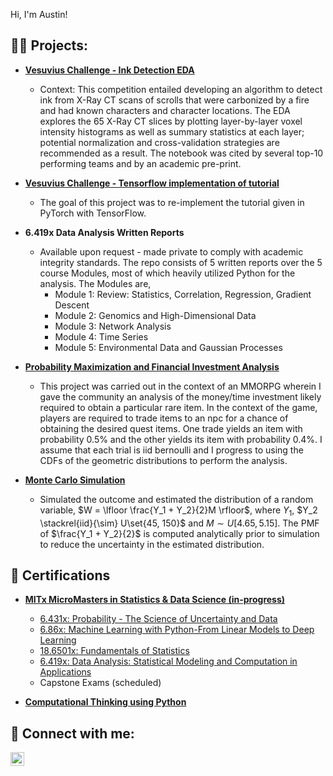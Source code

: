 Hi, I'm Austin! </h1>

<h2>👨‍💻 Projects:</h2>

- <b>[Vesuvius Challenge - Ink Detection EDA](https://www.kaggle.com/code/ajland/eda-a-slice-by-slice-analysis)</b>
  - Context: This competition entailed developing an algorithm to detect ink from X-Ray CT scans of scrolls that were carbonized by a fire and had known characters and character locations. The EDA explores the 65 X-Ray CT slices by plotting layer-by-layer voxel intensity histograms as well as summary statistics at each layer; potential normalization and cross-validation strategies are recommended as a result. The notebook was cited by several top-10 performing teams and by an academic pre-print.
- <b>[Vesuvius Challenge - Tensorflow implementation of tutorial](https://www.kaggle.com/code/ajland/tensorflow-implementation-of-tutorial)</b>
  - The goal of this project was to re-implement the tutorial given in PyTorch with TensorFlow.
- <b>6.419x Data Analysis Written Reports</b>
  - Available upon request - made private to comply with academic integrity standards. The repo consists of 5 written reports over the 5 course Modules, most of which heavily utilized Python for the analysis. The Modules are,
    - Module 1: Review: Statistics, Correlation, Regression, Gradient Descent
    - Module 2: Genomics and High-Dimensional Data
    - Module 3: Network Analysis
    - Module 4: Time Series
    - Module 5: Environmental Data and Gaussian Processes
- <b>[Probability Maximization and Financial Investment Analysis](https://colab.research.google.com/drive/1UvaRfXLXauDnjb3lnqos07DutVo9rI2X#scrollTo=_LKyKw83FOpA)</b>
  - This project was carried out in the context of an MMORPG wherein I gave the community an analysis of the money/time investment likely required to obtain a particular rare item. In the context of the game, players are required to trade items to an npc for a chance of obtaining the desired quest items. One trade yields an item with probability 0.5% and the other yields its item with probability 0.4%. I assume that each trial is iid bernoulli and I progress to using the CDFs of the geometric distributions to perform the analysis.

- <b>[Monte Carlo Simulation](https://colab.research.google.com/drive/1sLtN9e9t7z3k-ZuJJLcUr7lqT1RVcO8V?authuser=1#scrollTo=pXDS5Xa4MuHk)</b>
  - Simulated the outcome and estimated the distribution of a random variable, $W = \lfloor \frac{Y_1 + Y_2}{2}M \rfloor$, where $Y_1$, $Y_2 \stackrel{iid}{\sim} U\set{45, 150}$ and $M \sim U[4.65, 5.15]$. The PMF of $\frac{Y_1 + Y_2}{2}$ is computed analytically prior to simulation to reduce the uncertainty in the estimated distribution.

<h2>📄 Certifications</h2>

- <b>[MITx MicroMasters in Statistics & Data Science (in-progress)](https://micromasters.mit.edu/ds/)</b>
  - [6.431x: Probability - The Science of Uncertainty and Data](https://courses.edx.org/certificates/a1ae3793d74e405eae95f872a8d2836f)
  - [6.86x: Machine Learning with Python-From Linear Models to Deep Learning](https://courses.edx.org/certificates/8cfc6d0b24c14cdd8e7184b838ac0648)
  - [18.6501x: Fundamentals of Statistics](https://courses.edx.org/certificates/6d377d04ed05420cac22d916ff1dd2fa?_gl=1*1nhksfe*_ga*MTg3MTc1OTcwNi4xNzEwOTQyOTI3*_ga_D3KS4KMDT0*MTcxMjIzNjIyNi4yMS4wLjE3MTIyMzYyMjYuNjAuMC4w)
  - [6.419x: Data Analysis: Statistical Modeling and Computation in Applications](https://courses.edx.org/certificates/f8deae5df0d04982a59f0434864726dd)
  - Capstone Exams (scheduled)
 
- <b>[Computational Thinking using Python](https://credentials.edx.org/credentials/c69ad50578ea4e83a727ea0c8e9df252/)</b>

<h2> 🤳 Connect with me:</h2>

[<img align="left" alt="JoshMadakor | LinkedIn" width="22px" src="https://cdn.jsdelivr.net/npm/simple-icons@v3/icons/linkedin.svg" />][linkedin]

[linkedin]: https://linkedin.com/in/austin-land

<!--
**ajland/ajland** is a ✨ _special_ ✨ repository because its `README.md` (this file) appears on your GitHub profile.

Here are some ideas to get you started:

- 🔭 I’m currently working on ...
- 🌱 I’m currently learning ...
- 👯 I’m looking to collaborate on ...
- 🤔 I’m looking for help with ...
- 💬 Ask me about ...
- 📫 How to reach me: ...
- 😄 Pronouns: ...
- ⚡ Fun fact: ...
-->
